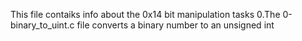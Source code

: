 This file contaiks info about the 0x14 bit manipulation tasks
0.The 0-binary_to_uint.c file converts a binary number to an unsigned int
